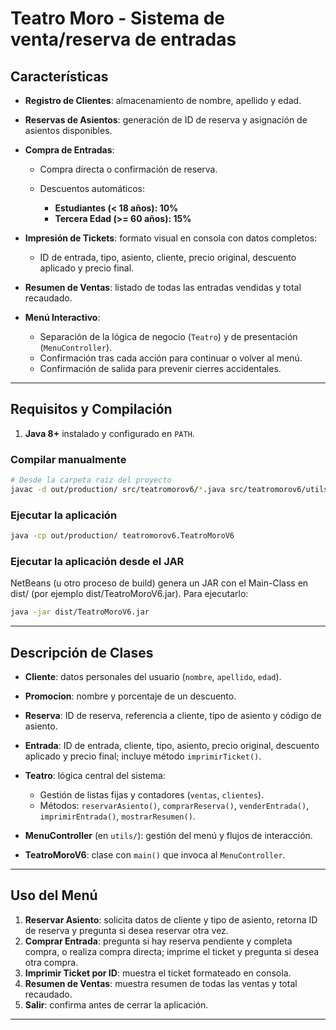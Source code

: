 # Teatro Moro - Sistema de venta/reserva de entradas


## Características

* **Registro de Clientes**: almacenamiento de nombre, apellido y edad.
* **Reservas de Asientos**: generación de ID de reserva y asignación de asientos disponibles.
* **Compra de Entradas**:

  * Compra directa o confirmación de reserva.
  * Descuentos automáticos:

    * **Estudiantes (< 18 años): 10%**
    * **Tercera Edad (>= 60 años): 15%**
* **Impresión de Tickets**: formato visual en consola con datos completos:

  * ID de entrada, tipo, asiento, cliente, precio original, descuento aplicado y precio final.
* **Resumen de Ventas**: listado de todas las entradas vendidas y total recaudado.
* **Menú Interactivo**:

  * Separación de la lógica de negocio (`Teatro`) y de presentación (`MenuController`).
  * Confirmación tras cada acción para continuar o volver al menú.
  * Confirmación de salida para prevenir cierres accidentales.

---

## Requisitos y Compilación

1. **Java 8+** instalado y configurado en `PATH`.

### Compilar manualmente

```bash
# Desde la carpeta raíz del proyecto
javac -d out/production/ src/teatromorov6/*.java src/teatromorov6/utils/*.java
```

### Ejecutar la aplicación

```bash
java -cp out/production/ teatromorov6.TeatroMoroV6
```

### Ejecutar la aplicación desde el JAR
NetBeans (u otro proceso de build) genera un JAR con el Main-Class en dist/ (por ejemplo dist/TeatroMoroV6.jar). Para ejecutarlo:
```bash
java -jar dist/TeatroMoroV6.jar

```

---

## Descripción de Clases

* **Cliente**: datos personales del usuario (`nombre`, `apellido`, `edad`).
* **Promocion**: nombre y porcentaje de un descuento.
* **Reserva**: ID de reserva, referencia a cliente, tipo de asiento y código de asiento.
* **Entrada**: ID de entrada, cliente, tipo, asiento, precio original, descuento aplicado y precio final; incluye método `imprimirTicket()`.
* **Teatro**: lógica central del sistema:

  * Gestión de listas fijas y contadores (`ventas`, `clientes`).
  * Métodos: `reservarAsiento()`, `comprarReserva()`, `venderEntrada()`, `imprimirEntrada()`, `mostrarResumen()`.

* **MenuController** (en `utils/`): gestión del menú y flujos de interacción.
* **TeatroMoroV6**: clase con `main()` que invoca al `MenuController`.

---

## Uso del Menú

1. **Reservar Asiento**: solicita datos de cliente y tipo de asiento, retorna ID de reserva y pregunta si desea reservar otra vez.
2. **Comprar Entrada**: pregunta si hay reserva pendiente y completa compra, o realiza compra directa; imprime el ticket y pregunta si desea otra compra.
3. **Imprimir Ticket por ID**: muestra el ticket formateado en consola.
4. **Resumen de Ventas**: muestra resumen de todas las ventas y total recaudado.
5. **Salir**: confirma antes de cerrar la aplicación.

---
